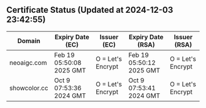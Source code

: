 ## Certificate Status (Updated at 2024-12-03 23:42:55)
| Domain | Expiry Date (EC) | Issuer (EC) | Expiry Date (RSA) | Issuer (RSA) |
|--------|------------------|-------------|-------------------|--------------|
| neoaigc.com | Feb 19 05:50:08 2025 GMT |  O = Let's Encrypt | Feb 19 05:50:12 2025 GMT |  O = Let's Encrypt |
| showcolor.cc | Oct  9 07:53:36 2024 GMT |  O = Let's Encrypt | Oct  9 07:53:41 2024 GMT |  O = Let's Encrypt |
